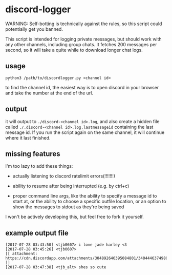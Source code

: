 # discord-logger
WARNING: Self-botting is technically against the rules, so this script could potentially get you banned.

This script is intended for logging private messages, but should work with any other channels, including group chats. It fetches 200 messages per second, so it will take a quite while to download longer chat logs.

## usage
```
python3 /path/to/discordlogger.py <channel id>
```
to find the channel id, the easiest way is to open discord in your browser and take the number at the end of the url.

## output

it will output to `./discord-<channel id>.log`, and also create a hidden file called `./.discord-<channel id>.log.lastmessageid` containing the last message id. If you run the script again on the same channel, it will continue where it last finished.

## missing features

I'm too lazy to add these things:

* actually listening to discord ratelimit errors(!!!!!!!)

* ability to resume after being interrupted (e.g. by ctrl+c)

* proper command line args, like the ability to specify a message id to start at, or the ability to choose a specific outfile location, or an option to show the messages to stdout as they're being saved

I won't be actively developing this, but feel free to fork it yourself.

## example output file
```
[2017-07-28 03:43:50] <tjb0607> i love jade harley <3
[2017-07-28 03:45:26] <tjb0607> 
[[ attachment: https://cdn.discordapp.com/attachments/304892646395084801/340444637498048522/my_wife.png ]]
[2017-07-28 03:47:38] <tjb_alt> shes so cute
```
